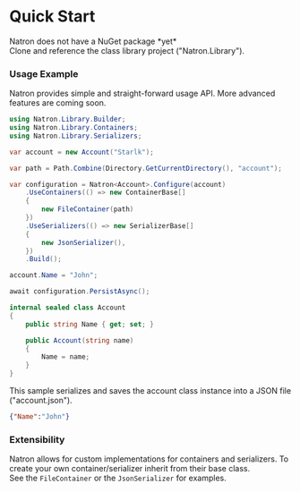 # Quick Start
Natron does not have a NuGet package \*yet\*\
Clone and reference the class library project ("Natron.Library").

### Usage Example
Natron provides simple and straight-forward usage API.
More advanced features are coming soon.

```cs
using Natron.Library.Builder;
using Natron.Library.Containers;
using Natron.Library.Serializers;

var account = new Account("Starlk");

var path = Path.Combine(Directory.GetCurrentDirectory(), "account");

var configuration = Natron<Account>.Configure(account)
    .UseContainers(() => new ContainerBase[]
    {
        new FileContainer(path)
    })
    .UseSerializers(() => new SerializerBase[]
    {
        new JsonSerializer(),
    })
    .Build();

account.Name = "John";

await configuration.PersistAsync();

internal sealed class Account
{
    public string Name { get; set; }

    public Account(string name)
    {
        Name = name;
    }
}
```

This sample serializes and saves the account class instance into a JSON file ("account.json").

```json
{"Name":"John"}
```

### Extensibility
Natron allows for custom implementations for containers and serializers. 
To create your own container/serializer inherit from their base class.\
See the `FileContainer` or the `JsonSerializer` for examples.
